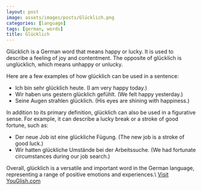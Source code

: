 ```yaml
---
layout: post
image: assets/images/posts/Glücklich.png
categories: [language]
tags: [german, words]
title: Glücklich
---
```


Glücklich is a German word that means happy or lucky. It is used to describe a feeling of joy and contentment. The opposite of glücklich is unglücklich, which means unhappy or unlucky. 

Here are a few examples of how glücklich can be used in a sentence:

- Ich bin sehr glücklich heute. (I am very happy today.)
- Wir haben uns gestern glücklich gefühlt. (We felt happy yesterday.)
- Seine Augen strahlen glücklich. (His eyes are shining with happiness.)

In addition to its primary definition, glücklich can also be used in a figurative sense. For example, it can describe a lucky break or a stroke of good fortune, such as:

- Der neue Job ist eine glückliche Fügung. (The new job is a stroke of good luck.)
- Wir hatten glückliche Umstände bei der Arbeitssuche. (We had fortunate circumstances during our job search.)

Overall, glücklich is a versatile and important word in the German language, representing a range of positive emotions and experiences.\ <a id="yg-widget-0" class="youglish-widget" data-query="Glücklich" data-lang="german" data-components="8412" data-auto-start="0" data-bkg-color="theme_light" data-title="How%20to%20pronounce%20Glücklich%20in%20German"  rel="nofollow" href="https://youglish.com">Visit YouGlish.com</a><script async src="https://youglish.com/public/emb/widget.js" charset="utf-8"></script>